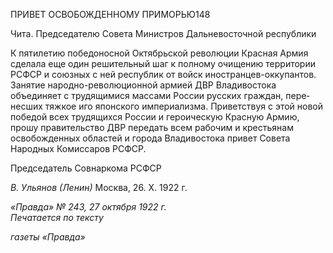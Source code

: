 ПРИВЕТ ОСВОБОЖДЕННОМУ ПРИМОРЬЮ148

Чита. Председателю Совета Министров Дальневосточной республики

К пятилетию победоносной Октябрьской революции Красная Армия сделала еще один решительный шаг к полному очищению территории РСФСР и союзных с ней рес­публик от войск иностранцев-оккупантов. Занятие народно-революционной армией ДВР Владивостока объединяет с трудящимися массами России русских граждан, пере­несших тяжкое иго японского империализма. Приветствуя с этой новой победой всех трудящихся России и героическую Красную Армию, прошу правительство ДВР пере­дать всем рабочим и крестьянам освобожденных областей и города Владивостока при­вет Совета Народных Комиссаров РСФСР.

Председатель Совнаркома РСФСР

_В. Ульянов (Ленин)_ Москва, 26. X. 1922 г.

_«Правда» № 243, 27 октября 1922 г.                                                         Печатается по тексту_

_газеты «Правда»_